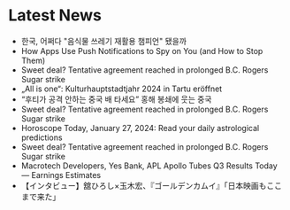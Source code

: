 # Latest News
-  한국, 어쩌다 "음식물 쓰레기 재활용 챔피언" 됐을까
-  How Apps Use Push Notifications to Spy on You (and How to Stop Them)
-  Sweet deal? Tentative agreement reached in prolonged B.C. Rogers Sugar strike
-  „All is one“: Kulturhauptstadtjahr 2024 in Tartu eröffnet
-  “후티가 공격 안하는 중국 배 타세요” 홍해 봉쇄에 웃는 중국
-  Sweet deal? Tentative agreement reached in prolonged B.C. Rogers Sugar strike
-  Horoscope Today, January 27, 2024: Read your daily astrological predictions
-  Sweet deal? Tentative agreement reached in prolonged B.C. Rogers Sugar strike
-  Macrotech Developers, Yes Bank, APL Apollo Tubes Q3 Results Today — Earnings Estimates
-  【インタビュー】舘ひろし×玉木宏、『ゴールデンカムイ』「日本映画もここまで来た」
